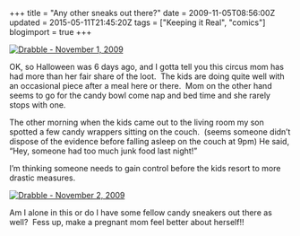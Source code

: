 +++
title = "Any other sneaks out there?"
date = 2009-11-05T08:56:00Z
updated = 2015-05-11T21:45:20Z
tags = ["Keeping it Real", "comics"]
blogimport = true 
+++

[![Drabble - November 1, 2009](http://assets.comics.com/dyn/str_strip/000000000/00000000/0000000/200000/90000/9000/700/299792/299792.full.gif)](http://comics.com/drabble/2009-11-01/)  

OK, so Halloween was 6 days ago, and I gotta tell you this circus mom has had more than her fair share of the loot.&#160; The kids are doing quite well with an occasional piece after a meal here or there.&#160; Mom on the other hand seems to go for the candy bowl come nap and bed time and she rarely stops with one.&#160; 

The other morning when the kids came out to the living room my son spotted a few candy wrappers sitting on the couch.&#160; (seems someone didn’t dispose of the evidence before falling asleep on the couch at 9pm) He said, “Hey, someone had too much junk food last night!”&#160;&#160;&#160; 

I’m thinking someone needs to gain control before the kids resort to more drastic measures. 

[![Drabble - November 2, 2009](http://assets.comics.com/dyn/str_strip/000000000/00000000/0000000/200000/90000/9000/700/299793/299793.full.gif)](http://comics.com/drabble/2009-11-02/)

Am I alone in this or do I have some fellow candy sneakers out there as well?&#160; Fess up, make a pregnant mom feel better about herself!!
